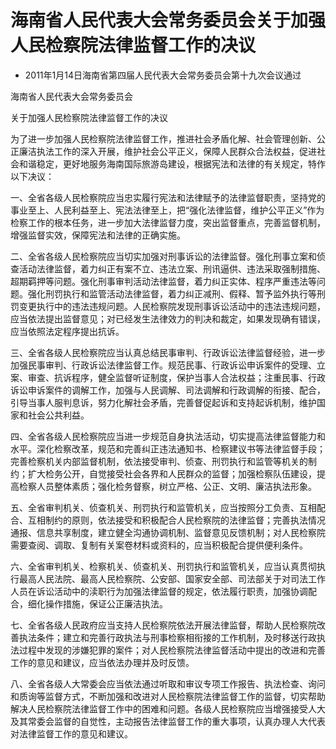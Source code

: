 # 海南省人民代表大会常务委员会关于加强人民检察院法律监督工作的决议

- 2011年1月14日海南省第四届人民代表大会常务委员会第十九次会议通过

<!-- INFO END -->

海南省人民代表大会常务委员会

关于加强人民检察院法律监督工作的决议

为了进一步加强人民检察院法律监督工作，推进社会矛盾化解、社会管理创新、公正廉洁执法工作的深入开展，维护社会公平正义，保障人民群众合法权益，促进社会和谐稳定，更好地服务海南国际旅游岛建设，根据宪法和法律的有关规定，特作以下决议：

一、全省各级人民检察院应当忠实履行宪法和法律赋予的法律监督职责，坚持党的事业至上、人民利益至上、宪法法律至上，把“强化法律监督，维护公平正义”作为检察工作的根本任务，进一步加大法律监督力度，突出监督重点，完善监督机制，增强监督实效，保障宪法和法律的正确实施。

二、全省各级人民检察院应当切实加强对刑事诉讼的法律监督。强化刑事立案和侦查活动法律监督，着力纠正有案不立、违法立案、刑讯逼供、违法采取强制措施、超期羁押等问题。强化刑事审判活动法律监督，着力纠正实体、程序严重违法等问题。强化刑罚执行和监管活动法律监督，着力纠正减刑、假释、暂予监外执行等刑罚变更执行中的违法违规问题。人民检察院发现刑事诉讼活动中的违法违规问题，应当依法提出监督意见；对已经发生法律效力的判决和裁定，如果发现确有错误，应当依照法定程序提出抗诉。

三、全省各级人民检察院应当认真总结民事审判、行政诉讼法律监督经验，进一步加强民事审判、行政诉讼法律监督工作。规范民事、行政诉讼申诉案件的受理、立案、审查、抗诉程序，健全监督听证制度，保护当事人合法权益；注重民事、行政诉讼申诉案件的调解工作，加强与人民调解、司法调解和行政调解的衔接、配合，引导当事人服判息诉，努力化解社会矛盾，完善督促起诉和支持起诉机制，维护国家和社会公共利益。

四、全省各级人民检察院应当进一步规范自身执法活动，切实提高法律监督能力和水平。深化检察改革，规范和完善纠正违法通知书、检察建议书等法律监督手段；完善检察机关内部监督机制，依法接受审判、侦查、刑罚执行和监管等机关的制约；扩大检务公开，自觉接受社会各界和人民群众的监督；加强检察队伍建设，提高检察人员整体素质；强化检务督察，树立严格、公正、文明、廉洁执法形象。

五、全省审判机关、侦查机关、刑罚执行和监管机关，应当按照分工负责、互相配合、互相制约的原则，依法接受和积极配合人民检察院的法律监督；完善执法情况通报、信息共享制度，建立健全沟通协调机制、监督意见反馈机制；对人民检察院需要查阅、调取、复制有关案卷材料或资料的，应当积极配合提供便利条件。

六、全省审判机关、检察机关、侦查机关、刑罚执行和监管机关，应当认真贯彻执行最高人民法院、最高人民检察院、公安部、国家安全部、司法部关于对司法工作人员在诉讼活动中的渎职行为加强法律监督的规定，依法履行职责，加强协调配合，细化操作措施，保证公正廉洁执法。

七、全省各级人民政府应当支持人民检察院依法开展法律监督，帮助人民检察院改善执法条件；建立和完善行政执法与刑事检察相衔接的工作机制，及时移送行政执法过程中发现的涉嫌犯罪的案件；对人民检察院法律监督活动中提出的改进和完善工作的意见和建议，应当依法办理并及时反馈。

八、全省各级人大常委会应当依法通过听取和审议专项工作报告、执法检查、询问和质询等监督方式，不断加强和改进对人民检察院法律监督工作的监督，切实帮助解决人民检察院法律监督工作中的困难和问题。各级人民检察院应当增强接受人大及其常委会监督的自觉性，主动报告法律监督工作的重大事项，认真办理人大代表对法律监督工作的意见和建议。
